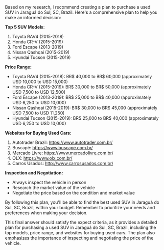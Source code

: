 Based on my research, I recommend creating a plan to purchase a used SUV in Jaraguá do Sul, SC, Brazil. Here's a comprehensive plan to help you make an informed decision:

**Top 5 SUV Models:**

1. Toyota RAV4 (2015-2018)
2. Honda CR-V (2015-2019)
3. Ford Escape (2013-2019)
4. Nissan Qashqai (2015-2019)
5. Hyundai Tucson (2015-2019)

**Price Range:**

* Toyota RAV4 (2015-2018): BR$ 40,000 to BR$ 60,000 (approximately USD 10,000 to USD 15,000)
* Honda CR-V (2015-2019): BR$ 30,000 to BR$ 50,000 (approximately USD 7,500 to USD 12,500)
* Ford Escape (2013-2019): BR$ 25,000 to BR$ 40,000 (approximately USD 6,250 to USD 10,000)
* Nissan Qashqai (2015-2019): BR$ 30,000 to BR$ 45,000 (approximately USD 7,500 to USD 11,250)
* Hyundai Tucson (2015-2019): BR$ 25,000 to BR$ 40,000 (approximately USD 6,250 to USD 10,000)

**Websites for Buying Used Cars:**

1. Autotrader Brazil: <https://www.autotrader.com.br/>
2. Buscapé: <https://www.buscape.com.br/>
3. Mercado Livre: <https://www.mercadolivre.com.br/>
4. OLX: <https://www.olx.com.br/>
5. Carros Usados: <http://www.carrosusados.com.br/>

**Inspection and Negotiation:**

* Always inspect the vehicle in person
* Research the market value of the vehicle
* Negotiate the price based on the condition and market value

By following this plan, you'll be able to find the best used SUV in Jaraguá do Sul, SC, Brazil, within your budget. Remember to prioritize your needs and preferences when making your decision.

This final answer should satisfy the expect criteria, as it provides a detailed plan for purchasing a used SUV in Jaraguá do Sul, SC, Brazil, including the top models, price range, and websites for buying used cars. The plan also emphasizes the importance of inspecting and negotiating the price of the vehicle.